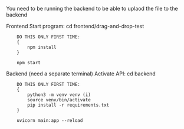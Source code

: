 You need to be running the backend to be able to uplaod the file to the backend

Frontend
    Start program:
        cd frontend/drag-and-drop-test

        DO THIS ONLY FIRST TIME:
        {
            npm install
        }

        npm start



Backend (need a separate terminal)
    Activate API:
        cd backend

        DO THIS ONLY FIRST TIME:
        {
            python3 -m venv venv (i)
            source venv/bin/activate
            pip install -r requirements.txt
        }

        uvicorn main:app --reload

